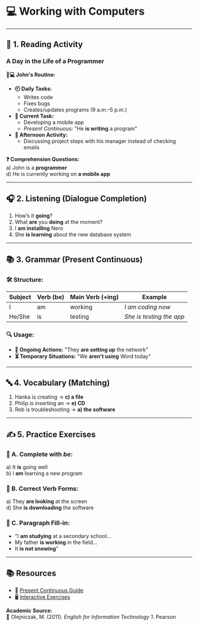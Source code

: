 # 💻 Working with Computers

---

## 📖 1. Reading Activity  
### A Day in the Life of a Programmer  

**👨💻 John's Routine:**  
- **🕘 Daily Tasks:**  
  - Writes code  
  - Fixes bugs  
  - Creates/updates programs (9 a.m.–5 p.m.)  
- **📱 Current Task:**  
  - Developing a mobile app  
  - *Present Continuous:* "He **is writing** a program"  
- **💬 Afternoon Activity:**  
  - Discussing project steps with his manager instead of checking emails  

**❓ Comprehension Questions:**  
a) John is a **programmer**  
d) He is currently working on **a mobile app**  

---

## 🎧 2. Listening (Dialogue Completion)  
1. How’s it **going**?  
2. What **are** you **doing** at the moment?  
4. I **am installing** Nero  
7. She **is learning** about the new database system  

---

## 📚 3. Grammar (Present Continuous)  

### 🛠️ Structure:  
| Subject | Verb (be) | Main Verb (+ing) | Example                |
|---------|-----------|------------------|------------------------|
| I       | am        | working          | *I am coding now*      |
| He/She  | is        | testing          | *She is testing the app* |

### 🔍 Usage:  
- **🔄 Ongoing Actions:** "They **are setting up** the network"  
- **⏳ Temporary Situations:** "We **aren't using** Word today"  

---

## 🔤 4. Vocabulary (Matching)  
1. Hanka is creating → **c) a file**  
2. Philip is inserting an → **e) CD**  
3. Rob is troubleshooting → **a) the software**  

---

## ✍️ 5. Practice Exercises  

### 🔹 A. Complete with *be*:  
a) It **is** going well  
b) I **am** learning a new program  

### 🔹 B. Correct Verb Forms:  
a) They **are looking** at the screen  
d) She **is downloading** the software  

### 🔹 C. Paragraph Fill-in:  
- "I **am studying** at a secondary school...  
- My father **is working** in the field...  
- It **is not snowing**"  

---

## 📚 Resources  
- 📖 [Present Continuous Guide](https://7esl.com/present-continuous-tense/)  
- 🖥️ [Interactive Exercises](https://www.liveworksheets.com/w/en/english-second-language-esl/411961)  

**Academic Source:**  
📘 Olejniczak, M. (2011). *English for Information Technology 1*. Pearson  
